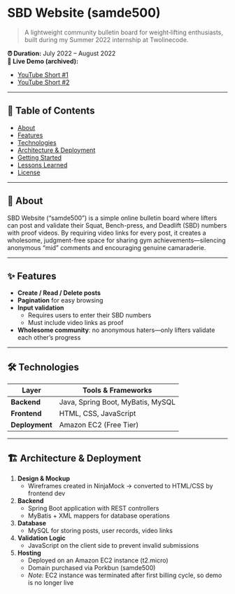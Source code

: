 # SBD Website (samde500)

> A lightweight community bulletin board for weight‐lifting enthusiasts, built during my Summer 2022 internship at Twolinecode.

**⏰ Duration:** July 2022 – August 2022  
**🔗 Live Demo (archived):**  
- [YouTube Short #1](https://www.youtube.com/shorts/ezUNKFt4c9U)  
- [YouTube Short #2](https://www.youtube.com/shorts/xLW9rmqSPJo)  

---

## 🚀 Table of Contents

- [About](#about)  
- [Features](#features)  
- [Technologies](#technologies)  
- [Architecture & Deployment](#architecture--deployment)  
- [Getting Started](#getting-started)  
- [Lessons Learned](#lessons-learned)  
- [License](#license)  

---

## 📝 About

SBD Website (“samde500”) is a simple online bulletin board where lifters can post and validate their Squat, Bench-press, and Deadlift (SBD) numbers with proof videos. By requiring video links for every post, it creates a wholesome, judgment-free space for sharing gym achievements—silencing anonymous “mid” comments and encouraging genuine camaraderie.

---

## ✨ Features

- **Create / Read / Delete posts**  
- **Pagination** for easy browsing  
- **Input validation**  
  - Requires users to enter their SBD numbers  
  - Must include video links as proof  
- **Wholesome community**: no anonymous haters—only lifters validate each other’s progress  

---

## 🛠️ Technologies

| Layer          | Tools & Frameworks                      |
| -------------- | ---------------------------------------- |
| **Backend**    | Java, Spring Boot, MyBatis, MySQL       |
| **Frontend**   | HTML, CSS, JavaScript                   |
| **Deployment** | Amazon EC2 (Free Tier)                  |

---

## 🏗️ Architecture & Deployment

1. **Design & Mockup**  
   - Wireframes created in NinjaMock → converted to HTML/CSS by frontend dev  
2. **Backend**  
   - Spring Boot application with REST controllers  
   - MyBatis + XML mappers for database operations  
3. **Database**  
   - MySQL for storing posts, user records, video links  
4. **Validation Logic**  
   - JavaScript on the client side to prevent invalid submissions  
5. **Hosting**  
   - Deployed on an Amazon EC2 instance (t2.micro)  
   - Domain purchased via Porkbun (samde500)  
   - *Note:* EC2 instance was terminated after first billing cycle, so demo is no longer live  
